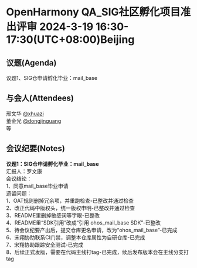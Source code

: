 # OpenHarmony QA_SIG社区孵化项目准出评审 2024-3-19 16:30-17:30(UTC+08:00)Beijing

## 议题(Agenda)

议题1、SIG仓申请孵化毕业：mail_base  

## 与会人(Attendees)

邢文华 [@xhuazi](https://gitee.com/xhuazi)  
董金光 [@dongjinguang](https://gitee.com/dongjinguang)  
等

## 会议纪要(Notes)

**议题1：SIG仓申请孵化毕业：mail_base**  
汇报人：罗文康  
会议结论：  
1、同意mail_base毕业申请  
遗留问题：  
1、OAT规则删掉冗余项，并重跑检查-已整改并通过检查  
2、改正代码中版权头，统一版权申明-已整改并通过检查  
3、README里删掉敏感词等字眼-已整改  
4、README里“SDK引用”改成“引用 ohos_mail_base SDK”-已整改  
5、待会议纪要产出后，提交仓库更名申请，改为“ohos_mail_base”-已完成  
6、宋翔协助联系CI门禁，调整本仓库属性为自研仓库-已完成  
7、宋翔协助跟踪安全测试-已完成  
8、后续正式发版，需要在代码主线打tag-已完成，续后发布版本会在主线分支打tag  
